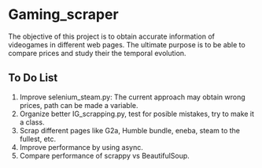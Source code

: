 # Gaming_scraper

The objective of this project is to obtain accurate information of videogames in different web pages. The ultimate purpose is to be able to compare prices and study their the temporal evolution.

## To Do List

1. Improve selenium_steam.py: The current approach may obtain wrong prices, path can be made a variable.
2. Organize better IG_scrapping.py, test for posible mistakes, try to make it a class.
3. Scrap different pages like G2a, Humble bundle, eneba, steam to the fullest, etc.
4. Improve performance by using async.
5. Compare performance of scrappy vs BeautifulSoup.
